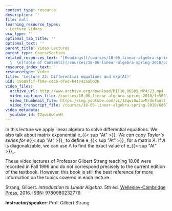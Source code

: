 ```yaml
---
content_type: resource
description: ''
file: null
learning_resource_types:
- Lecture Videos
ocw_type: ''
optional_tab_title: ''
optional_text: ''
parent_title: Video Lectures
parent_type: CourseSection
related_resources_text: "[Readings](/courses/18-06-linear-algebra-spring-2010/pages/readings)\
  \  \n[Table of Contents](/courses/18-06-linear-algebra-spring-2010/pages/readings#Table_of_Contents)"
resource_index_text: ''
resourcetype: Video
title: 'Lecture 23: Differential equations and exp(At)'
uid: 1568af1f-fb9e-c83b-dfed-b41742aab02b
video_files:
  archive_url: http://www.archive.org/download/MIT18.06S05_MP4/23.mp4
  video_captions_file: /courses/18-06-linear-algebra-spring-2010/1e56330d30c0544c8975cc1854b39e26_IZqwi0wJovM.vtt
  video_thumbnail_file: https://img.youtube.com/vi/IZqwi0wJovM/default.jpg
  video_transcript_file: /courses/18-06-linear-algebra-spring-2010/6d67704459268b5517f5f800a2aae300_IZqwi0wJovM.pdf
video_metadata:
  youtube_id: IZqwi0wJovM
---
```


In this lecture we apply linear algebra to solve differential equations. We also talk about matrix exponential e_{{< sup "At" >}}_. We can copy Taylor's series for e_{{< sup "At" >}}_ to define e_{{< sup "At" >}}_ for a matrix _A_. If _A_ is diagonalizable, we can use Λ to find the exact value of e_{{< sup "At" >}}_.

These video lectures of Professor Gilbert Strang teaching 18.06 were recorded in Fall 1999 and do not correspond precisely to the current edition of the textbook. However, this book is still the best reference for more information on the topics covered in each lecture.

Strang, Gilbert. _Introduction to Linear Algebra_. 5th ed. [Wellesley-Cambridge Press](http://www.wellesleycambridge.com/), 2016. ISBN: 9780980232776.

**Instructor/speaker:** Prof. Gilbert Strang
